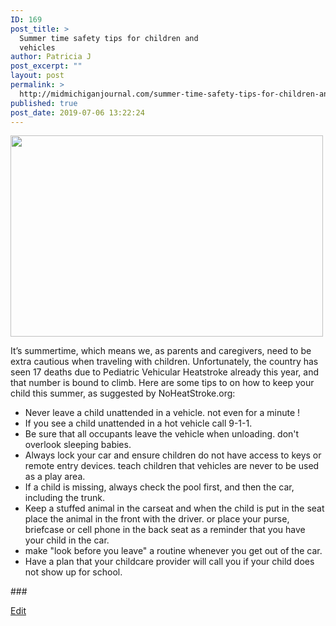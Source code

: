 ```yaml
---
ID: 169
post_title: >
  Summer time safety tips for children and
  vehicles
author: Patricia J
post_excerpt: ""
layout: post
permalink: >
  http://midmichiganjournal.com/summer-time-safety-tips-for-children-and-vehicles
published: true
post_date: 2019-07-06 13:22:24
---
```

<img title="" src="http://midmichiganjournal.com/wp-content/uploads/2019/07/null.png" alt="" width="500" height="322" />

It’s summertime, which means we, as parents and caregivers, need to be extra cautious when traveling with children. Unfortunately, the country has seen 17 deaths due to Pediatric Vehicular Heatstroke already this year, and that number is bound to climb. Here are some tips to on how to keep your child this summer, as suggested by NoHeatStroke.org:
<ul>
 	<li>Never leave a child unattended in a vehicle. not even for a minute !</li>
 	<li>If you see a child unattended in a hot vehicle call 9-1-1.</li>
 	<li>Be sure that all occupants leave the vehicle when unloading. don't overlook sleeping babies.</li>
 	<li>Always lock your car and ensure children do not have access to keys or remote entry devices. teach children that vehicles are never to be used as a play area.</li>
 	<li>If a child is missing, always check the pool first, and then the car, including the trunk.</li>
 	<li>Keep a stuffed animal in the carseat and when the child is put in the seat place the animal in the front with the driver. or place your purse, briefcase or cell phone in the back seat as a reminder that you have your child in the car.</li>
 	<li>make "look before you leave" a routine whenever you get out of the car.</li>
 	<li>Have a plan that your childcare provider will call you if your child does not show up for school.</li>
</ul>
###

<a href="https://docs.google.com/document/d/1qowSoDQ-z1LockS1FzuJhZQva6Odjq44nKzra3C1crA/edit?usp=sharing">Edit</a>